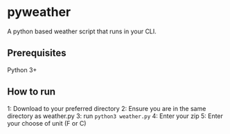# pyweather
A python based weather script that runs in your CLI.

## Prerequisites
Python 3+

## How to run
1: Download to your preferred directory
2: Ensure you are in the same directory as weather.py
3: run `python3 weather.py`
4: Enter your zip
5: Enter your choose of unit (F or C)
